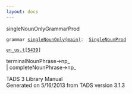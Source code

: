 ```yaml
---
layout: docs
---
```

<span class="title">singleNounOnly</span><span class="type">GrammarProd</span>

`grammar `<span class="classExtLink">[`singleNounOnly(main)`](../object/singleNounOnly(main).html)</span>` :   `[`SingleNounProd`](../object/SingleNounProd.html)

[`en_us.t`](../file/en_us.t.html)`[`[`5439`](../source/en_us.t.html#5439)`]`



terminalNounPhrase-\>np\_  
\| completeNounPhrase-\>np\_  





TADS 3 Library Manual  
Generated on 5/16/2013 from TADS version 3.1.3


